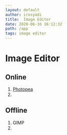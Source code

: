 ```yaml
---
layout: default
author: irosyadi
title:  Image Editor
date: 2020-06-16 16:12:32
path: /app
tags: image editor
---
```


# Image Editor

## Online
1. [Photopea](https://www.photopea.com/)
2. 

## Offline
1. GIMP
2. 